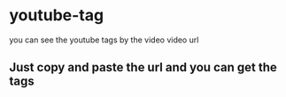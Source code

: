 # youtube-tag
you can see the youtube tags  by the video video url 
## Just copy and paste the url and you can get the tags 

